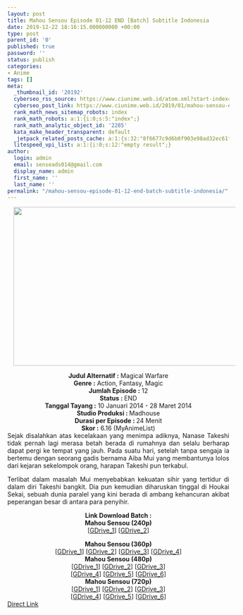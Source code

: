 ```yaml
---
layout: post
title: Mahou Sensou Episode 01-12 END [Batch] Subtitle Indonesia
date: 2019-12-22 18:16:15.000000000 +00:00
type: post
parent_id: '0'
published: true
password: ''
status: publish
categories:
- Anime
tags: []
meta:
  _thumbnail_id: '20192'
  cyberseo_rss_source: https://www.ciunime.web.id/atom.xml?start-index=1351&max-results=150
  cyberseo_post_link: https://www.ciunime.web.id/2019/01/mahou-sensou-episode-01-12-end-batch.html
  rank_math_news_sitemap_robots: index
  rank_math_robots: a:1:{i:0;s:5:"index";}
  rank_math_analytic_object_id: '2285'
  kata_make_header_transparent: default
  _jetpack_related_posts_cache: a:1:{s:32:"8f6677c9d6b0f903e98ad32ec61f8deb";a:2:{s:7:"expires";i:1654421178;s:7:"payload";a:0:{}}}
  litespeed_vpi_list: a:1:{i:0;s:12:"empty result";}
author:
  login: admin
  email: senseads014@gmail.com
  display_name: admin
  first_name: ''
  last_name: ''
permalink: "/mahou-sensou-episode-01-12-end-batch-subtitle-indonesia/"
---
```

<div class="separator" style="clear: both; text-align: center;"><a href="https://2.bp.blogspot.com/-k6YSbNotDIk/XDdhAHFkcgI/AAAAAAAAG8o/1qXDbrcUaVUILmVw8TJbiHXD0aoYHCPdACLcBGAs/s1600/Mahou%2BSensou.jpg" imageanchor="1" style="margin-left: 1em; margin-right: 1em;"><img border="0" data-original-height="720" data-original-width="1280" height="360" src="{{ site.baseurl }}/assets/2019/12/Mahou%2BSensou.jpg" width="640" /></a></div>
<p>
<div style="text-align: center;"><b>Judul Alternatif :</b> Magical Warfare</div>
<div style="text-align: center;"><b><b>Genre :</b></b> Action, Fantasy, Magic</div>
<div style="text-align: center;"><b>Jumlah Episode :</b> 12<br /><b>Status :&nbsp;</b>END<br /><b>Tanggal Tayang :</b> 10 Januari 2014 - 28 Maret 2014<br /><b>Studio Produksi : </b>Madhouse<br /><b>Durasi per Episode :&nbsp;</b>24 Menit</div>
<div style="text-align: center;"><b>Skor :</b> 6.16 (MyAnimeList)</div>
<div style="text-align: justify;"></div>
<div style="text-align: justify;">Sejak disalahkan atas kecelakaan yang menimpa adiknya, Nanase Takeshi tidak pernah lagi merasa betah berada di rumahnya dan selalu berharap dapat pergi ke tempat yang jauh. Pada suatu hari, setelah tanpa sengaja ia bertemu dengan seorang gadis bernama Aiba Mui yang membantunya lolos dari kejaran sekelompok orang, harapan Takeshi pun terkabul.</p>
<p>Terlibat dalam masalah Mui menyebabkan kekuatan sihir yang tertidur di dalam diri Takeshi bangkit. Dia pun kemudian diharuskan tinggal di Houkai Sekai, sebuah dunia paralel yang kini berada di ambang kehancuran akibat peperangan besar di antara para penyihir.</p></div>
<div style="text-align: justify;"></div>
<div style="text-align: justify;"></div>
<div style="text-align: center;"><b>Link Download Batch :</b></div>
<div style="text-align: center;">
<div style="text-align: center;"><b>Mahou Sensou (240p)</b></div>
<div style="text-align: center;">[<a href="https://drive.google.com/uc?id=13JBIWdkUwS7LCjiB64w4WCvnQ5FJuENx" target="_blank" rel="noopener">GDrive_1</a>] [<a href="https://drive.google.com/uc?id=107cuVFoznN_nxEgvkmu1H11eQyHBZaPf" target="_blank" rel="noopener">GDrive_2</a>]</div>
<p></div>
<div style="text-align: center;"><b>Mahou Sensou (360p)</b></div>
<div style="text-align: center;">[<a href="https://drive.google.com/uc?id=11crIzC2ULm2Jc5e1uBV-uLPuxPRC9smA" target="_blank" rel="noopener">GDrive_1</a>] [<a href="https://drive.google.com/uc?id=1fAxltlI5O5fxeywk5llSxTzfeaFL1vDv" target="_blank" rel="noopener">GDrive_2</a>] [<a href="https://drive.google.com/uc?id=1sO6-308IquYokUt3cpCBVomOqmxF_zmi" target="_blank" rel="noopener">GDrive_3</a>] [<a href="https://drive.google.com/uc?id=1XBxTlFYqDTwvnGlOIKB-OuhghM-hOhah" target="_blank" rel="noopener">GDrive_4</a>]</div>
<div style="text-align: center;"></div>
<div style="text-align: center;"><b>Mahou Sensou (480p)</b><br />[<a href="https://drive.google.com/uc?id=1yYSx5xiBT8iWbZRPineIwrJE4sRTODCL" target="_blank" rel="noopener">GDrive_1</a>] [<a href="https://drive.google.com/uc?id=19tSXax1ngy41WX4nOdF5nm3qTvRY258_" target="_blank" rel="noopener">GDrive_2</a>] [<a href="https://drive.google.com/uc?id=15SqUrEx9pVREjawArVhLhw_VAKrfQRZn" target="_blank" rel="noopener">GDrive_3</a>]<br />[<a href="https://drive.google.com/uc?id=1HEIClotNa4DjkHrqyWtLlbWxTPIZGjzR" target="_blank" rel="noopener">GDrive_4</a>] [<a href="https://drive.google.com/uc?id=1aidw0qtDFVH8PtrpFXtHjxyXDXe4UDeR" target="_blank" rel="noopener">GDrive_5</a>] [<a href="https://drive.google.com/uc?id=1FLiYu9Hn9q2eRDl6jWlA1ZetUysUd67D" target="_blank" rel="noopener">GDrive_6</a>]</div>
<div style="text-align: center;"><b>Mahou Sensou (720p)</b><br />[<a href="https://drive.google.com/uc?id=1UbI2CIXWOX89jNVWEjBaaLq6fi_shkuY" target="_blank" rel="noopener">GDrive_1</a>] [<a href="https://drive.google.com/uc?id=1w6qKSDDpKI19uSM4sJcxd4BmPAnIGDqs" target="_blank" rel="noopener">GDrive_2</a>] [<a href="https://drive.google.com/uc?id=1yDUzXEElyNbR7ea9ZJHx0tD-pxZvrAQS" target="_blank" rel="noopener">GDrive_3</a>]<br />[<a href="https://drive.google.com/uc?id=1WR3ojMmjkvji-GV0Dqxm72KzIxO7c_lA" target="_blank" rel="noopener">GDrive_4</a>] [<a href="https://drive.google.com/uc?id=1f8OeQ7kondWtDGv2udE227BGRlnnqvKe" target="_blank" rel="noopener">GDrive_5</a>] [<a href="https://drive.google.com/uc?id=1sXi-wXR6FU54u_3nTgrpW9PqQPZ1YTR4" target="_blank" rel="noopener">GDrive_6</a>]</div>
<link rel="stylesheet" href="https://cdnjs.cloudflare.com/ajax/libs/font-awesome/4.7.0/css/font-awesome.min.css" />
<div class="divbtn"> <a href="https://handymansurrender.com/fihup8buzv?key=94550f7ce39444073321dde3b8782f97" class="btn"><i class="fa fa-download"></i> Direct Link</a> </div>
